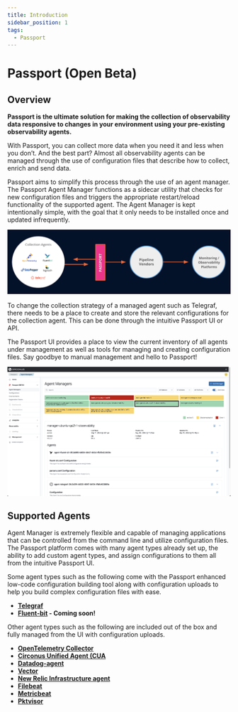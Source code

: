 ```yaml
---
title: Introduction
sidebar_position: 1
tags:
  - Passport
---
```


# Passport (Open Beta)

## Overview

**Passport is the ultimate solution for making the collection of observability data responsive to changes in your environment using your pre-existing observability agents.**

With Passport, you can collect more data when you need it and less when you don’t. And the best part? Almost all observability agents can be managed through the use of configuration files that describe how to collect, enrich and send data.

Passport aims to simplify this process through the use of an agent manager. The Passport Agent Manager functions as a sidecar utility that checks for new configuration files and triggers the appropriate restart/reload functionality of the supported agent. The Agent Manager is kept intentionally simple, with the goal that it only needs to be installed once and updated infrequently.

![Passport overview image](./img/passport-overview-image.png)

To change the collection strategy of a managed agent such as Telegraf, there needs to be a place to create and store the relevant configurations for the collection agent. This can be done through the intuitive Passport UI or API.

The Passport UI provides a place to view the current inventory of all agents under management as well as tools for managing and creating configuration files. Say goodbye to manual management and hello to Passport!

![Configurations List Selected](./img/agent-manager-grid-view.png)

## Supported Agents

Agent Manager is extremely flexible and capable of managing applications that can be controlled from the command line and utilize configuration files. The Passport platform comes with many agent types already set up, the ability to add custom agent types, and assign configurations to them all from the intuitive Passport UI.

Some agent types such as the following come with the Passport enhanced low-code configuration building tool along with configuration uploads to help you build complex configuration files with ease.

- **[Telegraf](https://docs.influxdata.com/telegraf/v1/install/)**
- **[Fluent-bit](https://docs.fluentbit.io/manual/installation/getting-started-with-fluent-bit) - Coming soon!**

Other agent types such as the following are included out of the box and fully managed from the UI with configuration uploads.

- **[OpenTelemetry Collector](https://opentelemetry.io/docs/collector/getting-started/)**
- **[Circonus Unified Agent (CUA](https://docs.circonus.com/circonus/getting-started/circonus-unified-agent/)**
- **[Datadog-agent](https://docs.datadoghq.com/getting_started/agent/)**
- **[Vector](https://vector.dev/docs/setup/installation/)**
- **[New Relic Infrastructure agent](https://docs.newrelic.com/docs/infrastructure/install-infrastructure-agent/get-started/install-infrastructure-agent/)**
- **[Filebeat](https://www.elastic.co/guide/en/beats/filebeat/current/filebeat-installation-configuration.html)**
- **[Metricbeat](https://www.elastic.co/guide/en/beats/metricbeat/current/metricbeat-installation-configuration.html)**
- **[Pktvisor](https://github.com/orb-community/pktvisor)**
